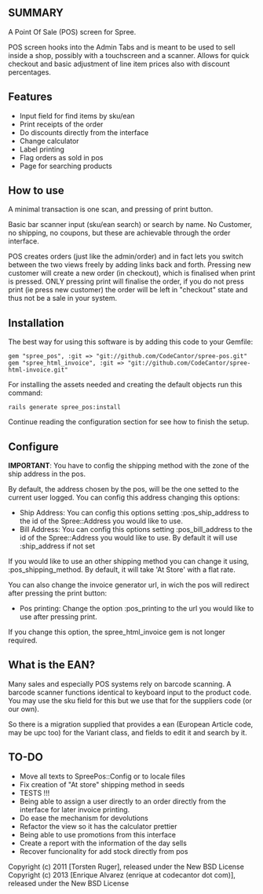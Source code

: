 SUMMARY
-------

A Point Of Sale (POS) screen for Spree.

POS screen hooks into the Admin Tabs and is meant to be used to sell inside a shop, possibly with a touchscreen and a scanner. Allows for quick checkout and basic adjustment of line item prices also with discount percentages.


Features
--------
 * Input field for find items by sku/ean
 * Print receipts of the order
 * Do discounts directly from the interface
 * Change calculator
 * Label printing
 * Flag orders as sold in pos
 * Page for searching products

How to use
----------

A minimal transaction is one scan, and pressing of print button.

Basic bar scanner input (sku/ean search) or search by name. No Customer, no shipping, no coupons, but these are achievable through the order interface.

POS creates orders (just like the admin/order) and in fact lets you switch between the two views freely by adding links back and forth. Pressing new customer will create a new order (in checkout), which is finalised when print is pressed. ONLY pressing print will finalise the order, if you do not press print (ie press new customer) the order will be left
 in "checkout" state and thus not be a sale in your system.

Installation
------------

The best way for using this software is by adding this code to your Gemfile:

```shell
gem "spree_pos", :git => "git://github.com/CodeCantor/spree-pos.git"
gem "spree_html_invoice", :git => "git://github.com/CodeCantor/spree-html-invoice.git"
```

For installing the assets needed and creating the default objects run this command:

```shell
rails generate spree_pos:install
```

Continue reading the configuration section for see how to finish the setup.

Configure
--------
**IMPORTANT**: You have to config the shipping method with the zone of the ship address in the pos.

By default, the address chosen by the pos, will be the one setted to the current user logged. You can config this address changing this options:

  * Ship Address: You can config this options setting :pos_ship_address to the id of the Spree::Address you would like to use.
  * Bill Address: You can config this options setting :pos_bill_address to the id of the Spree::Address you would like to use. By default it will use :ship_address if not set

If you would like to use an other shipping method you can change it using, :pos_shipping_method. By default, it will take 'At Store' with a flat rate.

You can also change the invoice generator url, in wich the pos will redirect after pressing the print button:

  * Pos printing: Change the option :pos_printing to the url you would like to use after pressing print.

If you change this option, the spree_html_invoice gem is not longer required.

What is the EAN?
---------------

Many sales and especially POS systems rely on barcode scanning. A barcode scanner functions identical to keyboard
input  to the product code. You may use the sku field for this but we use that for the suppliers code (or our own).

So there is a migration supplied that provides a ean (European Article code, may be upc too) for the Variant class, and fields to edit it and search by it.


TO-DO
-----
 * Move all texts to SpreePos::Config or to locale files
 * Fix creation of "At store" shipping method in seeds
 * TESTS !!!
 * Being able to assign a user directly to an order directly from the interface for later invoice printing.
 * Do ease the mechanism for devolutions
 * Refactor the view so it has the calculator prettier
 * Being able to use promotions from this interface
 * Create a report with the information of the day sells
 * Recover funcionality for add stock directly from pos

Copyright (c) 2011 [Torsten Ruger], released under the New BSD License
Copyright (c) 2013 [Enrique Alvarez (enrique at codecantor dot com)], released under the New BSD License
